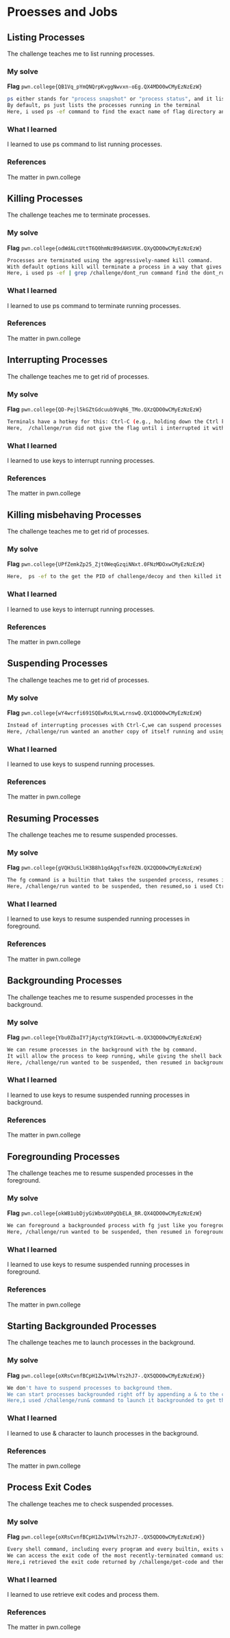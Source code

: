 # Proesses and Jobs
## Listing Processes
The challenge teaches me to list running processes.
### My solve
**Flag** `pwn.college{QB1Vq_pYmQNQrpKvggNwvxn-oEg.QX4MDO0wCMyEzNzEzW}`
```bash
ps either stands for "process snapshot" or "process status", and it lists processes.
By default, ps just lists the processes running in the terminal
Here, i used ps -ef command to find the exact name of flag directory and then run it to get the flag.
```
### What I learned
I learned to use ps command to list running processes.
### References
The matter in pwn.college


## Killing Processes
The challenge teaches me to terminate processes.
### My solve
**Flag** `pwn.college{odWdALcUttT6Q0hmNzB9dAHSV6K.QXyQDO0wCMyEzNzEzW}`
```bash
Processes are terminated using the aggressively-named kill command.
With default options kill will terminate a process in a way that gives it a chance to get its affairs in order before ceasing to exist.
Here, i used ps -ef | grep /challenge/dont_run command find the dont_run process and kill 136 command to kill it.Then /challenge/run command to get the flag.
```
### What I learned
I learned to use ps command to terminate running processes.
### References
The matter in pwn.college


## Interrupting Processes
The challenge teaches me to get rid of processes.
### My solve
**Flag** `pwn.college{QD-Pejl5kGZtGdcuub9VqR6_TMo.QXzQDO0wCMyEzNzEzW}`
```bash
Terminals have a hotkey for this: Ctrl-C (e.g., holding down the Ctrl key and pressing C) sends an "interrupt" to whatever application is waiting on input from the terminal and, typically, this causes the application to cleanly exit.
Here,  /challenge/run did not give the flag until i interrupted it with Ctrl-C to get the flag.
```
### What I learned
I learned to use keys to interrupt running processes.
### References
The matter in pwn.college



## Killing misbehaving Processes
The challenge teaches me to get rid of processes.
### My solve
**Flag** `pwn.college{UPfZemkZp25_Zjt0WeqGzqiNNxt.0FNzMDOxwCMyEzNzEzW}`
```bash
Here,  ps -ef to the get the PID of challenge/decoy and then killed it to get the flag.
```
### What I learned
I learned to use keys to interrupt running processes.
### References
The matter in pwn.college


## Suspending Processes
The challenge teaches me to get rid of processes.
### My solve
**Flag** `pwn.college{wY4wcrfi691SQEwRxL9LwLrnswQ.QX1QDO0wCMyEzNzEzW}`
```bash
Instead of interrupting processes with Ctrl-C,we can suspend processes to the background with Ctrl-Z.
Here, /challenge/run wanted an another copy of itself running and using the same terminal,so i used Ctrl-z key to get the flag.
```
### What I learned
I learned to use keys to suspend running processes.
### References
The matter in pwn.college



## Resuming Processes
The challenge teaches me to resume suspended processes.
### My solve
**Flag** `pwn.college{gVQH3uSLlH3B8h1qdAgqTsxf0ZN.QX2QDO0wCMyEzNzEzW}`
```bash
The fg command is a builtin that takes the suspended process, resumes it, and puts it back in the foreground of the terminal.
Here, /challenge/run wanted to be suspended, then resumed,so i used Ctrl-z key and then fg command to get the flag.
```
### What I learned
I learned to use keys to  resume suspended running processes in foreground.
### References
The matter in pwn.college


## Backgrounding Processes
The challenge teaches me to resume suspended processes in the background.
### My solve
**Flag** `pwn.college{Ybu0ZbaIY7jAyctgYkIGHzwtL-m.QX3QDO0wCMyEzNzEzW}`
```bash
We can resume processes in the background with the bg command.
It will allow the process to keep running, while giving the shell back to invoke more commands in the meantime.
Here, /challenge/run wanted to be suspended, then resumed in background, so i used Ctrl-z key and then bg command to get the flag.
```
### What I learned
I learned to use keys to  resume suspended running processes in background.
### References
The matter in pwn.college


## Foregrounding Processes
The challenge teaches me to resume suspended processes in the foreground.
### My solve
**Flag** `pwn.college{okW81ubDjyGiWbxU0PgQbELA_BR.QX4QDO0wCMyEzNzEzW}`
```bash
We can foreground a backgrounded process with fg just like you foreground a suspended process.
Here, /challenge/run wanted to be suspended, then resumed in foreground, so i used Ctrl-z key and then bg command and subsequently fg command to get the flag.
```
### What I learned
I learned to use keys to  resume suspended running processes in foreground.
### References
The matter in pwn.college



## Starting Backgrounded Processes
The challenge teaches me to launch processes in the background.
### My solve
**Flag** `pwn.college{oXRsCvnfBCpH1Zw1VMwlYs2hJ7-.QX5QDO0wCMyEzNzEzW}}`
```bash
We don't have to suspend processes to background them.
We can start processes backgrounded right off by appending a & to the command.
Here,i used /challenge/run& command to launch it backgrounded to get the flag.
```
### What I learned
I learned to use & character to launch processes in the background.
### References
The matter in pwn.college



## Process Exit Codes
The challenge teaches me to check suspended processes.
### My solve
**Flag** `pwn.college{oXRsCvnfBCpH1Zw1VMwlYs2hJ7-.QX5QDO0wCMyEzNzEzW}}`
```bash
Every shell command, including every program and every builtin, exits with an exit code when it finishes running and terminates.This can be used by the shell, or the user of the shell to check if the process succeeded in its functionality (this determination, of course, depends on what the process is supposed to do in the first place).
We can access the exit code of the most recently-terminated command using the special ? variable prepended by $.
Here,i retrieved the exit code returned by /challenge/get-code and then ran /challenge/submit-code with that error code as an argument to get the flag.
```
### What I learned
I learned to use retrieve exit codes and process them.
### References
The matter in pwn.college



